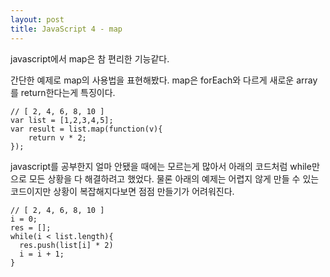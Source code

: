 ```yaml
---
layout: post
title: JavaScript 4 - map
---
```


javascript에서 map은 참 편리한 기능같다.

간단한 예제로 map의 사용법을 표현해봤다.
map은 forEach와 다르게 새로운 array를 return한다는게 특징이다.

```
// [ 2, 4, 6, 8, 10 ]
var list = [1,2,3,4,5];
var result = list.map(function(v){
    return v * 2;
});
```


javascript를 공부한지 얼마 안됐을 때에는 모르는게 많아서 아래의 코드처럼 while만으로 모든 상황을 다 해결하려고 했었다.
물론 아래의 예제는 어렵지 않게 만들 수 있는 코드이지만 상황이 복잡해지다보면 점점 만들기가 어려워진다.

```
// [ 2, 4, 6, 8, 10 ]
i = 0;
res = [];
while(i < list.length){
  res.push(list[i] * 2)
  i = i + 1;
}
```